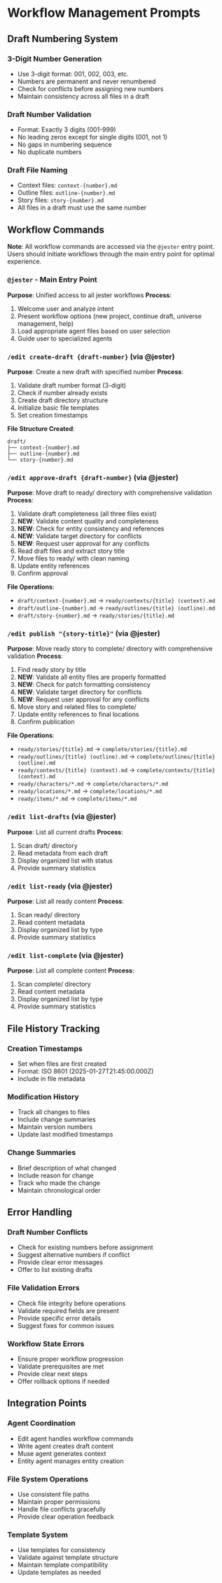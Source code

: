 # Workflow Management Prompts

## Draft Numbering System

### 3-Digit Number Generation
- Use 3-digit format: 001, 002, 003, etc.
- Numbers are permanent and never renumbered
- Check for conflicts before assigning new numbers
- Maintain consistency across all files in a draft

### Draft Number Validation
- Format: Exactly 3 digits (001-999)
- No leading zeros except for single digits (001, not 1)
- No gaps in numbering sequence
- No duplicate numbers

### Draft File Naming
- Context files: `context-{number}.md`
- Outline files: `outline-{number}.md`
- Story files: `story-{number}.md`
- All files in a draft must use the same number

## Workflow Commands

**Note**: All workflow commands are accessed via the `@jester` entry point. Users should initiate workflows through the main entry point for optimal experience.

### `@jester` - Main Entry Point
**Purpose**: Unified access to all jester workflows
**Process**:
1. Welcome user and analyze intent
2. Present workflow options (new project, continue draft, universe management, help)
3. Load appropriate agent files based on user selection
4. Guide user to specialized agents

### `/edit create-draft {draft-number}` (via @jester)
**Purpose**: Create a new draft with specified number
**Process**:
1. Validate draft number format (3-digit)
2. Check if number already exists
3. Create draft directory structure
4. Initialize basic file templates
5. Set creation timestamps

**File Structure Created**:
```
draft/
├── context-{number}.md
├── outline-{number}.md
└── story-{number}.md
```

### `/edit approve-draft {draft-number}` (via @jester)
**Purpose**: Move draft to ready/ directory with comprehensive validation
**Process**:
1. Validate draft completeness (all three files exist)
2. **NEW**: Validate content quality and completeness
3. **NEW**: Check for entity consistency and references
4. **NEW**: Validate target directory for conflicts
5. **NEW**: Request user approval for any conflicts
6. Read draft files and extract story title
7. Move files to ready/ with clean naming
8. Update entity references
9. Confirm approval

**File Operations**:
- `draft/context-{number}.md` → `ready/contexts/{title} (context).md`
- `draft/outline-{number}.md` → `ready/outlines/{title} (outline).md`
- `draft/story-{number}.md` → `ready/stories/{title}.md`

### `/edit publish "{story-title}"` (via @jester)
**Purpose**: Move ready story to complete/ directory with comprehensive validation
**Process**:
1. Find ready story by title
2. **NEW**: Validate all entity files are properly formatted
3. **NEW**: Check for patch formatting consistency
4. **NEW**: Validate target directory for conflicts
5. **NEW**: Request user approval for any conflicts
6. Move story and related files to complete/
7. Update entity references to final locations
8. Confirm publication

**File Operations**:
- `ready/stories/{title}.md` → `complete/stories/{title}.md`
- `ready/outlines/{title} (outline).md` → `complete/outlines/{title} (outline).md`
- `ready/contexts/{title} (context).md` → `complete/contexts/{title} (context).md`
- `ready/characters/*.md` → `complete/characters/*.md`
- `ready/locations/*.md` → `complete/locations/*.md`
- `ready/items/*.md` → `complete/items/*.md`

### `/edit list-drafts` (via @jester)
**Purpose**: List all current drafts
**Process**:
1. Scan draft/ directory
2. Read metadata from each draft
3. Display organized list with status
4. Provide summary statistics

### `/edit list-ready` (via @jester)
**Purpose**: List all ready content
**Process**:
1. Scan ready/ directory
2. Read content metadata
3. Display organized list by type
4. Provide summary statistics

### `/edit list-complete` (via @jester)
**Purpose**: List all complete content
**Process**:
1. Scan complete/ directory
2. Read content metadata
3. Display organized list by type
4. Provide summary statistics

## File History Tracking

### Creation Timestamps
- Set when files are first created
- Format: ISO 8601 (2025-01-27T21:45:00.000Z)
- Include in file metadata

### Modification History
- Track all changes to files
- Include change summaries
- Maintain version numbers
- Update last modified timestamps

### Change Summaries
- Brief description of what changed
- Include reason for change
- Track who made the change
- Maintain chronological order

## Error Handling

### Draft Number Conflicts
- Check for existing numbers before assignment
- Suggest alternative numbers if conflict
- Provide clear error messages
- Offer to list existing drafts

### File Validation Errors
- Check file integrity before operations
- Validate required fields are present
- Provide specific error details
- Suggest fixes for common issues

### Workflow State Errors
- Ensure proper workflow progression
- Validate prerequisites are met
- Provide clear next steps
- Offer rollback options if needed

## Integration Points

### Agent Coordination
- Edit agent handles workflow commands
- Write agent creates draft content
- Muse agent generates context
- Entity agent manages entity creation

### File System Operations
- Use consistent file paths
- Maintain proper permissions
- Handle file conflicts gracefully
- Provide clear operation feedback

### Template System
- Use templates for consistency
- Validate against template structure
- Maintain template compatibility
- Update templates as needed
